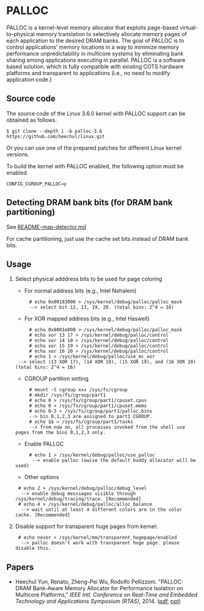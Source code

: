 # PALLOC

PALLOC is a kernel-level memory allocator that exploits page-based virtual-to-physical memory translation to selectively allocate memory pages of each application to the desired DRAM banks. The goal of PALLOC is to control applications' memory locations in a way to minimize memory performance unpredictability in multicore systems by eliminating bank sharing among applications executing in parallel. PALLOC is a software based solution, which is fully compatible with existing COTS hardware platforms and transparent to applications (i.e., no need to modify application code.)

## Source code

The source code of the Linux 3.6.0 kernel with PALLOC support can be obtained as follows.

    $ git clone --depth 1 -b palloc-3.6 https://github.com/heechul/linux.git

Or you can use one of the prepared patches for different Linux kernel versions.

To build the kernel with PALLOC enabled, the following option must be enabled.

    CONFIG_CGROUP_PALLOC=y

## Detecting DRAM bank bits (for DRAM bank partitioning)

See [README-map-detector.md](./README-map-detector.md)

For cache partitioning, just use the cache set bits instead of DRAM bank bits.

## Usage

1. Select physical adddress bits to be used for page coloring

   - For normal address bits (e.g., Intel Nehalem)
   ```
        # echo 0x00183000 > /sys/kernel/debug/palloc/palloc_mask
        --> select bit 12, 13, 19, 20. (total bins: 2^4 = 16)
   ```
   - For XOR mapped address bits (e.g., Intel Haswell) 
   ```
        # echo 0x0001e000 > /sys/kernel/debug/palloc/palloc_mask
        # echo xor 13 17 > /sys/kernel/debug/palloc/control
        # echo xor 14 18 > /sys/kernel/debug/palloc/control
        # echo xor 15 19 > /sys/kernel/debug/palloc/control
    	# echo xor 16 20 > /sys/kernel/debug/palloc/control
    	# echo 1 > /sys/kernel/debug/palloc/use_mc_xor
	--> select (13 XOR 17), (14 XOR 18), (15 XOR 19), and (16 XOR 20) (total bins: 2^4 = 16)
   ```      
   - CGROUP partition setting
   ```
        # mount -t cgroup xxx /sys/fs/cgroup
    	# mkdir /sys/fs/cgroup/part1
    	# echo 0 > /sys/fs/cgroup/part1/cpuset.cpus
    	# echo 0 > /sys/fs/cgroup/part1/cpuset.mems
    	# echo 0-3 > /sys/fs/cgroup/part1/palloc.bins
      	--> bin 0,1,2,3 are assigned to part1 CGROUP.
    	# echo $$ > /sys/fs/cgroup/part1/tasks
        --> from now on, all processes invoked from the shell use pages from the bins 0,1,2,3 only.
   ```
   - Enable PALLOC
   ```
        # echo 1 > /sys/kernel/debug/palloc/use_palloc
      	 --> enable palloc (owise the default buddy allocator will be used)
   ```
   - Other options
   ```
	# echo 2 > /sys/kernel/debug/palloc/debug_level  
	 --> enable debug messsages visible through /sys/kernel/debug/tracing/trace. [Recommended]
	# echo 4 > /sys/kernel/debug/palloc/alloc_balance
	 --> wait until at least 4 different colors are in the color cache. [Recommended]
   ``` 
2. Disable support for transparent huge pages from kernel:

        # echo never > /sys/kernel/mm/transparent_hugepage/enabled
         --> palloc doesn't work with transparent huge page. please disable this.
	 
## Papers

* Heechul Yun, Renato, Zheng-Pei Wu, Rodolfo Pellizzoni. "PALLOC: DRAM Bank-Aware Memory Allocator for Performance Isolation on Multicore Platforms," _IEEE Intl. Conference on Real-Time and Embedded Technology and Applications Symposium (RTAS)_, 2014. ([pdf](http://www.ittc.ku.edu/~heechul/papers/palloc-rtas2014.pdf), [ppt](http://www.slideshare.net/saiparan/palloc-rtas2014))

